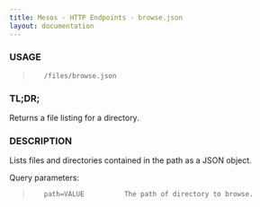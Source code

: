 ```yaml
---
title: Mesos - HTTP Endpoints - browse.json
layout: documentation
---
```

<!--- This is an automatically generated file. DO NOT EDIT! --->

### USAGE ###
>        /files/browse.json

### TL;DR; ###
Returns a file listing for a directory.

### DESCRIPTION ###
Lists files and directories contained in the path as
a JSON object.

Query parameters:

>        path=VALUE          The path of directory to browse.